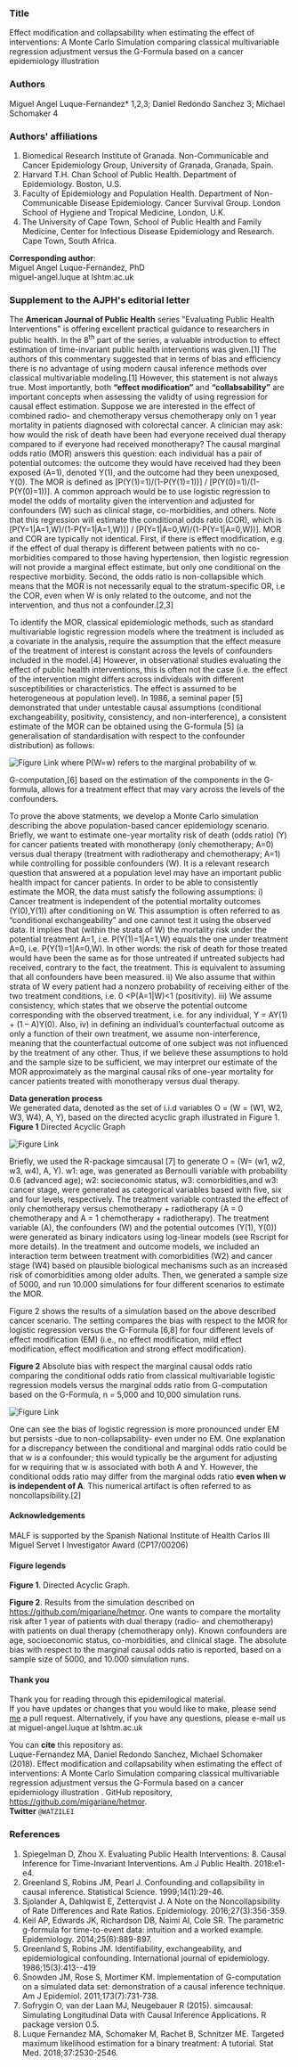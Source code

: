 ### Title  
Effect modification and collapsability when estimating the effect of interventions: A Monte Carlo Simulation comparing classical multivariable regression adjustment versus the G-Formula based on a cancer epidemiology illustration  

### Authors
Miguel Angel Luque-Fernandez* 1,2,3; Daniel Redondo Sanchez 3; Michael Schomaker 4    

### Authors' affiliations  
1. Biomedical Research Institute of Granada. Non-Communicable and Cancer Epidemiology Group, University of Granada, Granada, Spain. 
2. Harvard T.H. Chan School of Public Health. Department of Epidemiology. Boston, U.S.    
3. Faculty of Epidemiology and Population Health. Department of Non-Communicable Disease Epidemiology. Cancer Survival Group. London School of Hygiene and Tropical Medicine, London, U.K.   
4. The University of Cape Town, School of Public Health and Family Medicine, Center for Infectious Disease Epidemiology and Research. Cape Town, South Africa.  

**Corresponding author**:  
Miguel Angel Luque-Fernandez, PhD  
miguel-angel.luque at lshtm.ac.uk  

### Supplement to the AJPH's editorial letter
The **American Journal of Public Health** series "Evaluating Public Health Interventions" is offering excellent practical guidance to researchers in public health.  In the 8<sup>th</sup> part of the series, a valuable introduction to effect estimation of time-invariant public health interventions was given.[1] The authors of this commentary suggested that in terms of bias and efficiency there is no advantage of using modern causal inference methods over classical multivariable modeling.[1] However, this statement is not always true. Most importantly, both **“effect modification”** and **“collabsability”** are important concepts when assessing the validty of using regression for causal effect estimation. Suppose we are interested in the effect of combined radio- and chemotherapy  versus chemotherapy only on 1 year mortality in patients diagnosed with colorectal cancer. A clinician may ask: how would the risk of death have been had everyone received dual therapy compared to if everyone had received monotherapy? The causal marginal odds ratio (MOR) answers this question: each individual has a pair of potential outcomes: the outcome they would have received had they been exposed (A=1), denoted Y(1), and the outcome had they been unexposed, Y(0). The MOR is defined as [P(Y(1)=1)/(1-P(Y(1)=1))] / [P(Y(0)=1)/(1-P(Y(0)=1))]. A common approach would be to use logistic regression to model the odds of mortality given the intervention and adjusted for confounders (W) such as clinical stage, co-morbidities, and others. Note that this regression will estimate the conditional odds ratio (COR), which is [P(Y=1|A=1,W)/(1-P(Y=1|A=1,W))] / [P(Y=1|A=0,W)/(1-P(Y=1|A=0,W))]. MOR and COR are typically not identical. First, if there is effect modification, e.g. if the effect of dual therapy is different between patients with no co-morbidities compared to those having hypertension, then logistic regression will not provide a marginal effect estimate, but only one conditional on the respective morbidity. Second, the odds ratio is non-collapsible which means that the MOR is not necessarily equal to the stratum-specific OR, i.e the COR, even when W is only related to the outcome, and not the intervention, and thus not a confounder.[2,3] 

To identify the MOR, classical epidemiologic methods, such as standard multivariable logistic regression models where the treatment is included as a covariate in the analysis, require the assumption that the effect measure of the treatment of interest is constant across the levels of confounders included in the model.[4] However, in observational studies evaluating the effect of public health interventions, this is often not the case (i.e. the effect of the intervention might differs across individuals with different susceptibilities or characteristics. The effect is assumed to be heterogeneous at population level). In 1986, a seminal paper [5] demonstrated that under untestable causal assumptions (conditional exchangeability, positivity, consistency, and non-interference), a consistent estimate of the MOR can be obtained using the G-formula [5] (a generalisation of standardisation with respect to the confounder distribution) as follows: 

![Figure Link](https://github.com/migariane/hetmor/blob/master/MOR.png)
where P(W=w) refers to the marginal probability of w.  
 
G-computation,[6] based on the estimation of the components in the G-formula, allows for a treatment effect that may vary across the levels of the confounders. 

To prove the above statments, we develop a Monte Carlo simulation describing the above population-based cancer epidemiology scenario. Briefly, we want to estimate one-year mortality risk of death (odds ratio) (Y) for cancer patients treated with monotherapy (only chemotherapy; A=0) versus dual therapy (treatment with radiotherapy and chemotherapy; A=1) while controlling for possible confounders (W). It is a relevant research question that answered at a population level may have an important public health impact for cancer patients. In order to be able to consistently estimate the MOR, the data must satisfy the following assumptions: i) Cancer treatment is independent of the potential mortality outcomes (Y(0),Y(1)) after conditioning on W. This assumption is often referred to as “conditional exchangeability” and one cannot test it using the observed data. It implies that (within the strata of W) the mortality risk under the potential treatment A=1, i.e. P(Y(1)=1|A=1,W) equals the one under treatment A=0, i.e. P(Y(1)=1|A=0,W). In other words: the risk of death for those treated would have been the same as for those untreated if untreated subjects had received, contrary to the fact, the treatment. This is equivalent to assuming that all confounders have been measured. ii) We also assume that within strata of W every patient had a nonzero probability of receiving either of the two treatment conditions, i.e. 0 <P(A=1|W)<1 (positivity). iii) We assume consistency, which states that we observe the potential outcome corresponding with the observed treatment, i.e. for any individual, Y = AY(1) + (1 – A)Y(0). Also, iv) in defining an individual’s counterfactual outcome as only a function of their own treatment, we assume non-interference, meaning that the counterfactual outcome of one subject was not influenced by the treatment of any other. Thus, if we believe these assumptions to hold and the sample size to be sufficient, we may interpret our estimate of the MOR approximately as the marginal causal riks of one-year mortality for cancer patients treated with monotherapy versus dual therapy. 

**Data generation process**  
We generated data, denoted as the set of i.i.d variables O = (W = (W1, W2, W3, W4), A, Y), based on the directed acyclic graph illustrated in Figure 1. 
**Figure 1** Directed Acyclic Graph  

![Figure Link](https://github.com/migariane/hetmor/blob/master/Figure1.png)  

Briefly, we used the R-package simcausal [7] to generate  O = (W= (w1, w2, w3, w4), A, Y). w1: age, was generated as Bernoulli variable with probability 0.6 (advanced age); w2: socieconomic status, w3: comorbidities,and w3: cancer stage, were generated as categorical variables based with five, six and four levels, respectively. The treatment variable contrasted the effect of only chemotherapy versus chemotherapy + radiotherapy (A = 0 chemotherapy and A = 1 chemotherapy + radiotherapy). The treatment variable (A), the confounders (W) and the potential outcomes (Y(1), Y(0)) were generated as binary indicators using log-linear models (see Rscript for more details). In the treatment and outcome models, we included an interaction term between treatment with comorbidities (W2) and cancer stage (W4) based on plausible biological mechanisms such as an increased risk of comorbidities among older adults. Then, we generated a sample size of 5000, and run 10.000 simulations for four different scenarios to estimate the MOR. 

Figure 2 shows the  results of a simulation based on the above described cancer scenario. The setting compares the bias with respect to the MOR for logistic regression versus the G-Formula [6,8] for four different levels of effect modification (EM) (i.e., no effect modification, mild effect modification, effect modification and strong effect modification).  

**Figure 2** Absolute bias with respect the marginal causal odds ratio comparing the conditional odds ratio from classical multivariable logistic regression models versus the marginal odds ratio from G-computation based on the G-Formula, n = 5,000 and 10,000 simulation runs.

![Figure Link](https://github.com/migariane/hetmor/blob/master/Figure2.png)  

One can see the bias of logistic regression is more pronounced under EM but persists -due to non-collapsability- even under no EM. One explanation for a discrepancy between the conditional and marginal odds ratio could be that w is a confounder; this would typically be the argument for adjusting for w requiring that w is associated with both A and Y. However, the conditional odds ratio may differ from the marginal odds ratio **even when w is independent of A**. This numerical artifact is often referred to as noncollapsibility.[2]

#### Acknowledgements
MALF is supported by the Spanish National Institute of Health Carlos III Miguel Servet I Investigator Award (CP17/00206)  
#### Figure legends
**Figure 1**. Directed Acyclic Graph.  

**Figure 2**. Results from the simulation described on https://github.com/migariane/hetmor. One wants to compare the mortality risk after 1 year of patients with dual therapy (radio- and chemotherapy) with patients on dual therapy (chemotherapy only). Known confounders are age, socioeconomic status, co-morbidities, and clinical stage. The absolute bias with respect to the marginal causal odds ratio is reported, based on a sample size of 5000, and 10.000 simulation runs.   

#### Thank you  
Thank you for reading through this epidemilogical material.  
If you have updates or changes that you would like to make, please send <a href="https://github.com/migariane/hetmor" target="_blank">me</a> a pull request.
Alternatively, if you have any questions, please e-mail us at miguel-angel.luque at lshtm.ac.uk

You can **cite** this repository as:        
Luque-Fernandez MA, Daniel Redondo Sanchez, Michael Schomaker (2018). Effect modification and collapsability when estimating the effect of interventions: A Monte Carlo Simulation comparing classical multivariable regression adjustment versus the G-Formula based on a cancer epidemiology illustration . GitHub repository, https://github.com/migariane/hetmor.    
**Twitter** `@WATZILEI`  

### References
1.	Spiegelman D, Zhou X. Evaluating Public Health Interventions: 8. Causal Inference for Time-Invariant Interventions. Am J Public Health. 2018:e1-e4.  
2.	Greenland S, Robins JM, Pearl J. Confounding and collapsibility in causal inference. Statistical Science. 1999;14(1):29-46.  
3.	Sjolander A, Dahlqwist E, Zetterqvist J. A Note on the Noncollapsibility of Rate Differences and Rate Ratios. Epidemiology. 2016;27(3):356-359.  
4.	Keil AP, Edwards JK, Richardson DB, Naimi AI, Cole SR. The parametric g-formula for time-to-event data: intuition and a worked example. Epidemiology. 2014;25(6):889-897.  
5. Greenland S, Robins JM. Identifiability, exchangeability, and epidemiological confounding. International journal of epidemiology. 1986;15(3):413--419  
6. Snowden JM, Rose S, Mortimer KM. Implementation of G-computation on a simulated data set: demonstration of a causal inference technique. Am J Epidemiol. 2011;173(7):731-738. 
7. Sofrygin O, van der Laan MJ, Neugebauer R (2015). simcausal: Simulating Longitudinal Data with Causal Inference Applications. R package version 0.5.  
8. Luque Fernandez MA, Schomaker M, Rachet B, Schnitzer ME. Targeted maximum likelihood estimation for a binary treatment: A tutorial. Stat Med. 2018;37:2530-2546. 


